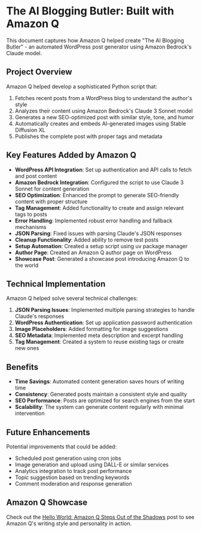 # The AI Blogging Butler: Built with Amazon Q

This document captures how Amazon Q helped create "The AI Blogging Butler" - an automated WordPress post generator using Amazon Bedrock's Claude model.

## Project Overview

Amazon Q helped develop a sophisticated Python script that:

1. Fetches recent posts from a WordPress blog to understand the author's style
2. Analyzes their content using Amazon Bedrock's Claude 3 Sonnet model
3. Generates a new SEO-optimized post with similar style, tone, and humor
4. Automatically creates and embeds AI-generated images using Stable Diffusion XL
5. Publishes the complete post with proper tags and metadata

## Key Features Added by Amazon Q

- **WordPress API Integration**: Set up authentication and API calls to fetch and post content
- **Amazon Bedrock Integration**: Configured the script to use Claude 3 Sonnet for content generation
- **SEO Optimization**: Enhanced the prompt to generate SEO-friendly content with proper structure
- **Tag Management**: Added functionality to create and assign relevant tags to posts
- **Error Handling**: Implemented robust error handling and fallback mechanisms
- **JSON Parsing**: Fixed issues with parsing Claude's JSON responses
- **Cleanup Functionality**: Added ability to remove test posts
- **Setup Automation**: Created a setup script using uv package manager
- **Author Page**: Created an Amazon Q author page on WordPress
- **Showcase Post**: Generated a showcase post introducing Amazon Q to the world

## Technical Implementation

Amazon Q helped solve several technical challenges:

1. **JSON Parsing Issues**: Implemented multiple parsing strategies to handle Claude's responses
2. **WordPress Authentication**: Set up application password authentication
3. **Image Placeholders**: Added formatting for image suggestions
4. **SEO Metadata**: Implemented meta description and excerpt handling
5. **Tag Management**: Created a system to reuse existing tags or create new ones

## Benefits

- **Time Savings**: Automated content generation saves hours of writing time
- **Consistency**: Generated posts maintain a consistent style and quality
- **SEO Performance**: Posts are optimized for search engines from the start
- **Scalability**: The system can generate content regularly with minimal intervention

## Future Enhancements

Potential improvements that could be added:

- Scheduled post generation using cron jobs
- Image generation and upload using DALL-E or similar services
- Analytics integration to track post performance
- Topic suggestion based on trending keywords
- Comment moderation and response generation

## Amazon Q Showcase

Check out the [Hello World: Amazon Q Steps Out of the Shadows](https://blog.debene.dev/hello-world-amazon-q-steps-out-of-the-shadows/) post to see Amazon Q's writing style and personality in action.
